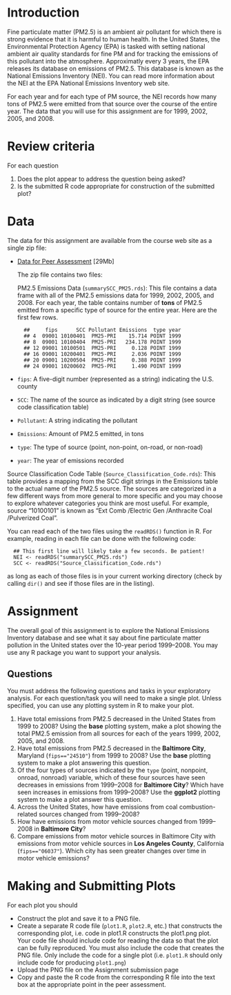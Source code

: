 # Introduction

Fine particulate matter (PM2.5) is an ambient air pollutant for which there is
strong evidence that it is harmful to human health. In the United States, the
Environmental Protection Agency (EPA) is tasked with setting national ambient
air quality standards for fine PM and for tracking the emissions of this
pollutant into the atmosphere. Approximatly every 3 years, the EPA releases its
database on emissions of PM2.5. This database is known as the National Emissions
Inventory (NEI). You can read more information about the NEI at the EPA National
Emissions Inventory web site.

For each year and for each type of PM source, the NEI records how many tons of
PM2.5 were emitted from that source over the course of the entire year. The data
that you will use for this assignment are for 1999, 2002, 2005, and 2008.

# Review criteria

For each question

1. Does the plot appear to address the question being asked?
2. Is the submitted R code appropriate for construction of the submitted plot?

# Data

The data for this assignment are available from the course web site as a single zip file:

+ [Data for Peer Assessment](https://d396qusza40orc.cloudfront.net/exdata%2Fdata%2FNEI_data.zip) [29Mb]

  The zip file contains two files:

  PM2.5 Emissions Data (`summarySCC_PM25.rds`): This file contains a data frame
  with all of the PM2.5 emissions data for 1999, 2002, 2005, and 2008. For each
  year, the table contains number of **tons** of PM2.5 emitted from a specific
  type of source for the entire year. Here are the first few rows.

  ```
    ##     fips      SCC Pollutant Emissions  type year
    ## 4  09001 10100401  PM25-PRI    15.714 POINT 1999
    ## 8  09001 10100404  PM25-PRI   234.178 POINT 1999
    ## 12 09001 10100501  PM25-PRI     0.128 POINT 1999
    ## 16 09001 10200401  PM25-PRI     2.036 POINT 1999
    ## 20 09001 10200504  PM25-PRI     0.388 POINT 1999
    ## 24 09001 10200602  PM25-PRI     1.490 POINT 1999
  ```

+ `fips`: A five-digit number (represented as a string) indicating the U.S.
county
+ `SCC`: The name of the source as indicated by a digit string (see source code
classification table)
+ `Pollutant`: A string indicating the pollutant
+ `Emissions`: Amount of PM2.5 emitted, in tons
+ `type`: The type of source (point, non-point, on-road, or non-road)
+ `year`: The year of emissions recorded

Source Classification Code Table (`Source_Classification_Code.rds`): This table
provides a mapping from the SCC digit strings in the Emissions table to the
actual name of the PM2.5 source. The sources are categorized in a few different
ways from more general to more specific and you may choose to explore whatever
categories you think are most useful. For example, source “10100101” is known as
“Ext Comb /Electric Gen /Anthracite Coal /Pulverized Coal”.

You can read each of the two files using the `readRDS()` function in R. For
example, reading in each file can be done with the following code:

```
  ## This first line will likely take a few seconds. Be patient!
  NEI <- readRDS("summarySCC_PM25.rds")
  SCC <- readRDS("Source_Classification_Code.rds")
```

as long as each of those files is in your current working directory (check by
calling `dir()` and see if those files are in the listing).

# Assignment

The overall goal of this assignment is to explore the National Emissions
Inventory database and see what it say about fine particulate matter pollution
in the United states over the 10-year period 1999–2008. You may use any R
package you want to support your analysis.

## Questions

You must address the following questions and tasks in your exploratory analysis.
For each question/task you will need to make a single plot. Unless specified,
you can use any plotting system in R to make your plot.

1. Have total emissions from PM2.5 decreased in the United States from 1999 to
2008? Using the **base** plotting system, make a plot showing the total PM2.5
emission from all sources for each of the years 1999, 2002, 2005, and 2008.
2. Have total emissions from PM2.5 decreased in the **Baltimore City**, Maryland
(`fips=="24510"`) from 1999 to 2008? Use the
**base** plotting system to make a plot answering this question.
3. Of the four types of sources indicated by the `type` (point, nonpoint,
onroad, nonroad) variable, which of these four sources have seen decreases in
emissions from 1999–2008 for **Baltimore City**? Which have seen increases in
emissions from 1999–2008? Use the **ggplot2** plotting system to make a plot answer
this question.
4. Across the United States, how have emissions from coal combustion-related
sources changed from 1999–2008?
5. How have emissions from motor vehicle sources changed from 1999–2008 in
**Baltimore City**?
6. Compare emissions from motor vehicle sources in Baltimore City with emissions
from motor vehicle sources in **Los Angeles County**, California
(`fips=="06037"`). Which city has seen greater changes over time in motor
vehicle emissions?

# Making and Submitting Plots

For each plot you should

+ Construct the plot and save it to a PNG file.
+ Create a separate R code file (`plot1.R`, `plot2.R`, etc.) that constructs the
corresponding plot, i.e. code in plot1.R constructs the plot1.png plot. Your
code file should include code for reading the data so that the plot can be fully
reproduced. You must also include the code that creates the PNG file. Only
include the code for a single plot (i.e. `plot1.R` should only include code for
producing `plot1.png`)
+ Upload the PNG file on the Assignment submission page
+ Copy and paste the R code from the corresponding R file into the text box at
the appropriate point in the peer assessment.
